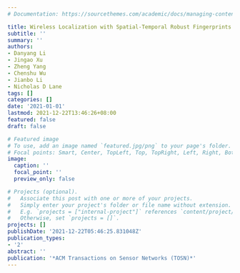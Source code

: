 ```yaml
---
# Documentation: https://sourcethemes.com/academic/docs/managing-content/

title: Wireless Localization with Spatial-Temporal Robust Fingerprints
subtitle: ''
summary: ''
authors:
- Danyang Li
- Jingao Xu
- Zheng Yang
- Chenshu Wu
- Jianbo Li
- Nicholas D Lane
tags: []
categories: []
date: '2021-01-01'
lastmod: 2021-12-22T13:46:26+08:00
featured: false
draft: false

# Featured image
# To use, add an image named `featured.jpg/png` to your page's folder.
# Focal points: Smart, Center, TopLeft, Top, TopRight, Left, Right, BottomLeft, Bottom, BottomRight.
image:
  caption: ''
  focal_point: ''
  preview_only: false

# Projects (optional).
#   Associate this post with one or more of your projects.
#   Simply enter your project's folder or file name without extension.
#   E.g. `projects = ["internal-project"]` references `content/project/deep-learning/index.md`.
#   Otherwise, set `projects = []`.
projects: []
publishDate: '2021-12-22T05:46:25.831048Z'
publication_types:
- '2'
abstract: ''
publication: '*ACM Transactions on Sensor Networks (TOSN)*'
---
```

